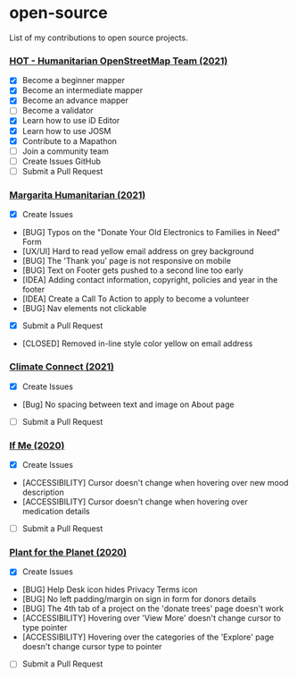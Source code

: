 # open-source
List of my contributions to open source projects.


### [HOT - Humanitarian OpenStreetMap Team (2021)](https://tasks.hotosm.org)
- [x] Become a beginner mapper
- [x] Become an intermediate mapper
- [x] Become an advance mapper
- [ ] Become a validator
- [x] Learn how to use iD Editor
- [x] Learn how to use JOSM
- [x] Contribute to a Mapathon
- [ ] Join a community team
- [ ] Create Issues GitHub
- [ ] Submit a Pull Request

### [Margarita Humanitarian (2021)](https://helpafamily.margaritahumanitarian.org/)
- [x] Create Issues
- [BUG] Typos on the "Donate Your Old Electronics to Families in Need" Form 
- [UX/UI] Hard to read yellow email address on grey background
- [BUG] The 'Thank you' page is not responsive on mobile
- [BUG] Text on Footer gets pushed to a second line too early
- [IDEA] Adding contact information, copyright, policies and year in the footer
- [IDEA] Create a Call To Action to apply to become a volunteer
- [BUG] Nav elements not clickable 


- [x] Submit a Pull Request
- [CLOSED] Removed in-line style color yellow on email address

### [Climate Connect (2021)](https://climateconnect.earth/)
- [x] Create Issues
- [Bug] No spacing between text and image on About page


- [ ] Submit a Pull Request

### [If Me (2020)](https://www.if-me.org/)
- [x] Create Issues
- [ACCESSIBILITY] Cursor doesn't change when hovering over new mood description
- [ACCESSIBILITY] Cursor doesn't change when hovering over medication details


- [ ] Submit a Pull Request

### [Plant for the Planet (2020)](https://www1.plant-for-the-planet.org/)
- [x] Create Issues
- [BUG] Help Desk icon hides Privacy Terms icon
- [BUG] No left padding/margin on sign in form for donors details
- [BUG] The 4th tab of a project on the 'donate trees' page doesn't work
- [ACCESSIBILITY] Hovering over 'View More' doesn't change cursor to type pointer
- [ACCESSIBILITY] Hovering over the categories of the 'Explore' page doesn't change cursor type to pointer


- [ ] Submit a Pull Request

